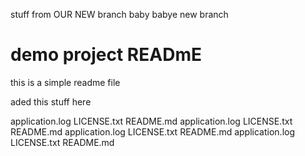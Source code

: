 stuff from OUR NEW branch baby
babye new branch

# demo project READmE

this is a simple readme file

aded this 
stuff here

application.log  LICENSE.txt  README.md
application.log  LICENSE.txt  README.md
application.log  LICENSE.txt  README.md
application.log  LICENSE.txt  README.md
